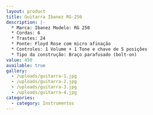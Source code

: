 ```yaml
---
layout: product
title: Guitarra Ibanez RG-250
description: |-
  * Marca: Ibanez Modelo: RG 250
  * Cordas: 6 
  * Trastes: 24
  * Ponte: Floyd Rose com micro afinação
  * Controles: 1 Volume + 1 Tone e chave de 5 posições
  * Tipo da construção: Braço parafusado (bolt-on)
value: 450
available: true
gallery:
  - /uploads/guitarra-1.jpg
  - /uploads/guitarra-2.jpg
  - /uploads/guitarra-3.jpg
  - /uploads/guitarra-4.jpg
categories:
  - category: Instrumentos
---
```

